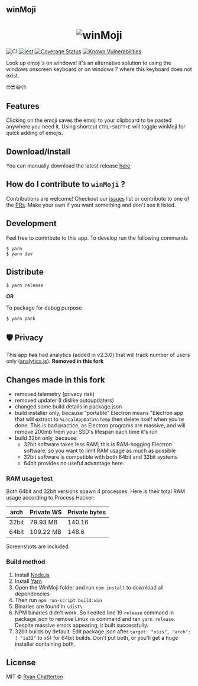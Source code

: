 ## winMoji

<div align="center">
  <h1>
    <img src="https://github.com/ryanSN/winmoji/blob/master/winMoji.gif" alt="winMoji" title="winMoji" />
  </h1>
</div>

![CI](https://github.com/ryanSN/winmoji/workflows/CI/badge.svg)
[![jest](https://facebook.github.io/jest/img/jest-badge.svg)](https://github.com/facebook/jest)
[![Coverage Status](https://coveralls.io/repos/github/ryanSN/winmoji/badge.svg)](https://coveralls.io/github/ryanSN/winmoji)
[![Known Vulnerabilities](https://snyk.io/test/github/ryanSN/winmoji/badge.svg)](https://snyk.io/test/github/ryanSN/winmoji)

Look up emoji's on windows! It's an alternative solution to using the windows onscreen keyboard or on windows 7 where this keyboard does not exist.

🤓😎😆😐

## Features

Clicking on the emoji saves the emoji to your clipboard to be pasted anywhere you need it.
Using shortcut `CTRL+SHIFT+E` will toggle winMoji for quick adding of emojis.

## Download/Install

You can manually download the latest release [here](https://github.com/ryanSN/winmoji/releases)

## How do I contribute to `winMoji` ?

Contributions are welcome! Checkout our [issues](https://github.com/ryansn/winMoji/issues) list or contribute to one of the [PRs](https://github.com/ryansn/winMoji/pulls).
Make your own if you want something and don't see it listed.

## Development

Feel free to contribute to this app. To develop run the following commands

```
$ yarn
$ yarn dev
```

## Distribute

```
$ yarn release
```

**OR**

To package for debug purpose

```
$ yarn pack
```

## :shield: Privacy

This app ~~has~~ had analytics (added in v2.3.0) that will track number of users only ([analytics.js](https://github.com/ryansn/winmoji/blob/master/app/helpers/analytics.js)). **Removed in this fork**

## Changes made in this fork
- removed telemetry (privacy risk)
- removed updater (I dislike autoupdaters)
- changed some build details in package.json
- build installer only, because "portable" Electron means "Electron app that will extract to ```%LocalAppData%\Temp``` then delete itself when you're done. This is bad practice, as Electron programs are massive, and will remove 200mb from your SSD's lifespan each time it's run
- build 32bit only, because:
	- 32bit software takes less RAM; this is RAM-hogging Electron software, so you want to limit RAM usage as much as possible
	- 32bit software is compatible with both 64bit and 32bit systems
	- 64bit provides no useful advantage here.

### RAM usage test
Both 64bit and 32bit versions spawn 4 processes. Here is their total RAM usage according to Process Hacker:

| arch  |Private WS| Private bytes|
|-------|----------|--------------|
| 32bit | 79.93 MB | 140.16 |
| 64bit | 109.22 MB | 148.6 |

Screenshots are included.

### Build method
1. Install [Node.js](https://nodejs.org/en/)
2. Install [Yarn](https://classic.yarnpkg.com/en/docs/install/#windows-stable)
3. Open the WinMoji folder and run ```npm install``` to download all dependencies
4. Then run ```npm run-script build:win```
5. Binaries are found in ```\dist\```
6. NPM binaries didn't work. So I edited line 19 ```release``` command in package.json to remove Linux ```rm``` command and ran ```yarn release```. Despite massive errors appearing, it built successfully.
7. 32bit builds by default. Edit package.json  after ```target: "nsis", "arch": [ "ia32"``` to ```x64``` for 64bit builds. Don't put both, or you'll get a huge installer containing both.

## License

MIT © [Ryan Chatterton](./LICENSE)
